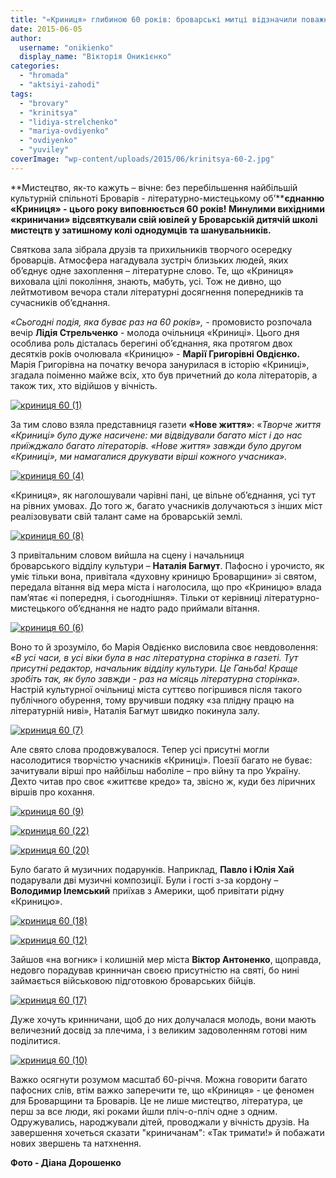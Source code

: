 ```yaml
---
title: "«Криниця» глибиною 60 років: броварські митці відзначили поважний ювілей"
date: 2015-06-05
author: 
  username: "onikienko"
  display_name: "Вікторія Оникієнко"
categories: 
  - "hromada"
  - "aktsiyi-zahodi"
tags: 
  - "brovary"
  - "krinitsya"
  - "lidiya-strelchenko"
  - "mariya-ovdiyenko"
  - "ovdiyenko"
  - "yuviley"
coverImage: "wp-content/uploads/2015/06/krinitsya-60-2.jpg"
---
```


**Мистецтво, як-то кажуть – вічне: без перебільшення найбільшій культурній спільноті Броварів - літературно-мистецькому об’****єднанню «Криниця» - цього року виповнюється 60 років! Минулими вихідними «криничани» відсвяткували свій ювілей у Броварській дитячій школі мистецтв у затишному колі однодумців та шанувальників.**

Святкова зала зібрала друзів та прихильників творчого осередку броварців. Атмосфера нагадувала зустріч близьких людей, яких об’єднує одне захоплення – літературне слово. Те, що «Криниця» виховала цілі покоління, знають, мабуть, усі. Тож не дивно, що лейтмотивом вечора стали літературні досягнення попередників та сучасників об’єднання.

_«Сьогодні подія, яка буває раз на 60 років»,_ - промовисто розпочала вечір **Лідія Стрельченко** - молода очільниця «Криниці». Цього дня особлива роль дісталась берегині об’єднання, яка протягом двох десятків років очолювала «Криницю» - **Марії Григорівні Овдієнко.** Марія Григорівна на початку вечора занурилася в історію «Криниці», згадала поіменно майже всіх, хто був причетний до кола літераторів, а також тих, хто відійшов у вічність.

[![криниця 60 (1)](https://mpz.brovary.org/wp-content/uploads/2015/06/krinitsya-60-1.jpg)](https://mpz.brovary.org/wp-content/uploads/2015/06/krinitsya-60-1.jpg)

За тим слово взяла представниця газети **«Нове життя»**: «_Творче життя «Криниці» було дуже насичене: ми відвідували багато міст і до нас приїжджало багато літераторів. «Нове життя» завжди було другом «Криниці», ми намагалися друкувати вірші кожного учасника»._

[![криниця 60 (4)](https://mpz.brovary.org/wp-content/uploads/2015/06/krinitsya-60-4.jpg)](https://mpz.brovary.org/wp-content/uploads/2015/06/krinitsya-60-4.jpg)

«Криниця», як наголошували чарівні пані, це вільне об’єднання, усі тут на рівних умовах. До того ж, багато учасників долучаються з інших міст реалізовувати свій талант саме на броварській землі.

[![криниця 60 (8)](https://mpz.brovary.org/wp-content/uploads/2015/06/krinitsya-60-8.jpg)](https://mpz.brovary.org/wp-content/uploads/2015/06/krinitsya-60-8.jpg)

З привітальним словом вийшла на сцену і начальниця броварського відділу культури – **Наталія Багмут**. Пафосно і урочисто, як уміє тільки вона, привітала «духовну криницю Броварщини» зі святом, передала вітання від мера міста і наголосила, що про «Криницю» влада пам’ятає «і попередня, і сьогоднішня». Тільки от керівниці літературно-мистецького об’єднання не надто радо приймали вітання.

[![криниця 60 (6)](https://mpz.brovary.org/wp-content/uploads/2015/06/krinitsya-60-6.jpg)](https://mpz.brovary.org/wp-content/uploads/2015/06/krinitsya-60-6.jpg)

Воно то й зрозуміло, бо Марія Овдієнко висловила своє невдоволення: _«В усі часи, в усі віки була в нас літературна сторінка в газеті. Тут присутні редактор, начальник відділу культури. Це Ганьба! Краще зробіть так, як було завжди - раз на місяць літературна сторінка»._ Настрій культурної очільниці міста суттєво погіршився після такого публічного обурення, тому вручивши подяку «за плідну працю на літературній ниві», Наталія Багмут швидко покинула залу.

[![криниця 60 (7)](https://mpz.brovary.org/wp-content/uploads/2015/06/krinitsya-60-7.jpg)](https://mpz.brovary.org/wp-content/uploads/2015/06/krinitsya-60-7.jpg)

Але свято слова продовжувалося. Тепер усі присутні могли насолодитися творчістю учасників «Криниці». Поезії багато не буває: зачитували вірші про найбільш наболіле – про війну та про Україну. Дехто читав про своє «життєве кредо» та, звісно ж, куди без ліричних віршів про кохання.

[![криниця 60 (9)](https://mpz.brovary.org/wp-content/uploads/2015/06/krinitsya-60-9.jpg)](https://mpz.brovary.org/wp-content/uploads/2015/06/krinitsya-60-9.jpg)

[![криниця 60 (22)](https://mpz.brovary.org/wp-content/uploads/2015/06/krinitsya-60-22.jpg)](https://mpz.brovary.org/wp-content/uploads/2015/06/krinitsya-60-22.jpg)

[![криниця 60 (20)](https://mpz.brovary.org/wp-content/uploads/2015/06/krinitsya-60-20.jpg)](https://mpz.brovary.org/wp-content/uploads/2015/06/krinitsya-60-20.jpg)

Було багато й музичних подарунків. Наприклад, **Павло і Юлія Хай** подарували дві музичні композиції. Були і гості з-за кордону – **Володимир Ілемський** приїхав з Америки, щоб привітати рідну «Криницю».

[![криниця 60 (18)](https://mpz.brovary.org/wp-content/uploads/2015/06/krinitsya-60-18.jpg)](https://mpz.brovary.org/wp-content/uploads/2015/06/krinitsya-60-18.jpg)

[![криниця 60 (12)](https://mpz.brovary.org/wp-content/uploads/2015/06/krinitsya-60-12.jpg)](https://mpz.brovary.org/wp-content/uploads/2015/06/krinitsya-60-12.jpg)

Зайшов «на вогник» і колишній мер міста **Віктор Антоненко**, щоправда, недовго порадував кринничан своєю присутністю на святі, бо нині займається військовою підготовкою броварських бійців.

[![криниця 60 (17)](https://mpz.brovary.org/wp-content/uploads/2015/06/krinitsya-60-17.jpg)](https://mpz.brovary.org/wp-content/uploads/2015/06/krinitsya-60-17.jpg)

Дуже хочуть кринничани, щоб до них долучалася молодь, вони мають величезний досвід за плечима, і з великим задоволенням готові ним поділитися.

[![криниця 60 (10)](https://mpz.brovary.org/wp-content/uploads/2015/06/krinitsya-60-10.jpg)](https://mpz.brovary.org/wp-content/uploads/2015/06/krinitsya-60-10.jpg)

Важко осягнути розумом масштаб 60-річчя. Можна говорити багато пафосних слів, втім важко заперечити те, що «Криниця» - це феномен для Броварщини та Броварів. Це не лише мистецтво, література, це перш за все люди, які роками йшли пліч-о-пліч одне з одним. Одружувались, народжували дітей, проводжали у вічність друзів. На завершення хочеться сказати "криничанам": «Так тримати!» й побажати нових звершень та натхнення.

**Фото - Діана Дорошенко**
